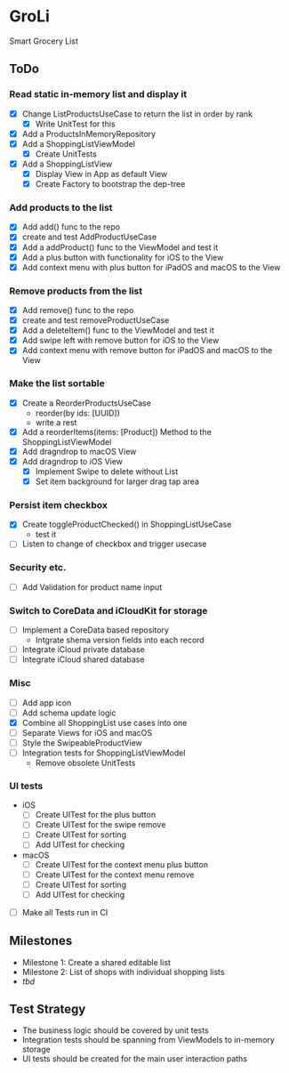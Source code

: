 # GroLi
Smart Grocery List

## ToDo
### Read static in-memory list and display it
- [x] Change ListProductsUseCase to return the list in order by rank
  - [x] Write UnitTest for this
- [x] Add a ProductsInMemoryRepository
- [x] Add a ShoppingListViewModel
  - [x] Create UnitTests
- [x] Add a ShoppingListView
  - [x] Display View in App as default View
  - [x] Create Factory to bootstrap the dep-tree
 
### Add products to the list
- [x] Add add() func to the repo
- [x] create and test AddProductUseCase
- [x] Add a addProduct() func to the ViewModel and test it
- [x] Add a plus button with functionality for iOS to the View
- [x] Add context menu with plus button for iPadOS and macOS to the View

### Remove products from the list
- [x] Add remove() func to the repo
- [x] create and test removeProductUseCase
- [x] Add a deleteItem() func to the ViewModel and test it
- [x] Add swipe left with remove button for iOS to the View
- [x] Add context menu with remove button for  iPadOS and macOS to the View

### Make the list sortable
- [x] Create a ReorderProductsUseCase
  - reorder(by ids: [UUID])
  - write a rest
- [x] Add a reorderItems(items: [Product]) Method to the ShoppingListViewModel
- [x] Add dragndrop to macOS View
- [x] Add dragndrop to iOS View
  - [x] Implement Swipe to delete without List
  - [x] Set item background for larger drag tap area
  
### Persist item checkbox
- [x] Create toggleProductChecked() in ShoppingListUseCase
  - test it
- [ ] Listen to change of checkbox and trigger usecase

### Security etc.
- [ ] Add Validation for product name input

### Switch to CoreData and iCloudKit for storage
- [ ] Implement a CoreData based repository
  - Intgrate shema version fields into each record
- [ ] Integrate iCloud private database
- [ ] Integrate iCloud shared database

### Misc
- [ ] Add app icon
- [ ] Add schema update logic
- [x] Combine all ShoppingList use cases into one
- [ ] Separate Views for iOS and macOS
- [ ] Style the SwipeableProductView
- [ ] Integration tests for ShoppingListViewModel
  - Remove obsolete UnitTests

### UI tests
- iOS
  - [ ] Create UITest for the plus button
  - [ ] Create UITest for the swipe remove
  - [ ] Create UITest for sorting
  - [ ] Add UITest for checking
- macOS
  - [ ] Create UITest for the context menu plus button
  - [ ] Create UITest for the context menu remove
  - [ ] Create UITest for sorting
  - [ ] Add UITest for checking
- [ ] Make all Tests run in CI

## Milestones
- Milestone 1: Create a shared editable list 
- Milestone 2: List of shops with individual shopping lists
- _tbd_

## Test Strategy
- The business logic should be covered by unit tests
- Integration tests should be spanning from ViewModels to in-memory storage
- UI tests should be created for the main user interaction paths


